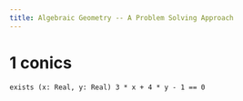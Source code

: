 ```yaml
---
title: Algebraic Geometry -- A Problem Solving Approach
---
```


# 1 conics

```cicada
exists (x: Real, y: Real) 3 * x + 4 * y - 1 == 0
```
